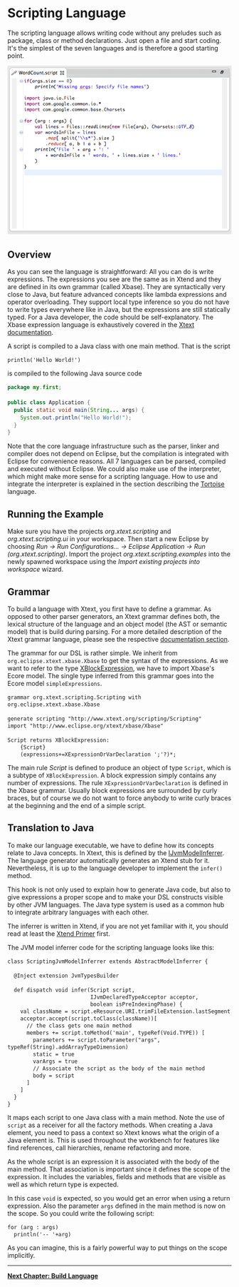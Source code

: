 # Scripting Language

The scripting language allows writing code without any preludes such as package, class or method declarations. Just open a file and start coding. It's the simplest of the seven languages and is therefore a good starting point.

![](images/scripting_screenshot.png)

## Overview

As you can see the language is straightforward: All you can do is write expressions. The expressions you see are the same as in Xtend and they are defined in its own grammar (called Xbase). They are syntactically very close to Java, but feature advanced concepts like lambda expressions and operator overloading. They support local type inference so you do not have to write types everywhere like in Java, but the expressions are still statically typed. For a Java developer, the code should be self-explanatory. The Xbase expression language is exhaustively covered in the [Xtext documentation](https://www.eclipse.org/Xtext/documentation/305_xbase.html).

A script is compiled to a Java class with one main method. That is the script

```scripting
println('Hello World!')
```

is compiled to the following Java source code

```java
package my.first;

public class Application {
  public static void main(String... args) {
    System.out.println("Hello World!");
  }
}
```

Note that the core language infrastructure such as the parser, linker and compiler does not depend on Eclipse, but the compilation is integrated with Eclipse for convenience reasons. All 7 languages can be parsed, compiled and executed without Eclipse. We could also make use of the interpreter, which might make more sense for a scripting language. How to use and integrate the interpreter is explained in the section describing the [Tortoise](08_tortoise.md) language.

## Running the Example

Make sure you have the projects *org.xtext.scripting* and *org.xtext.scripting.ui* in your workspace. Then start a new Eclipse by choosing *Run &rarr; Run Configurations... &rarr; Eclipse Application &rarr; Run (org.xtext.scripting)*. Import the project *org.xtext.scripting.examples* into the newly spawned workspace using the *Import existing projects into workspace* wizard.

## Grammar

To build a language with Xtext, you first have to define a grammar. As opposed to other parser generators, an Xtext grammar defines both, the lexical structure of the language and an object model (the AST or semantic model) that is build during parsing. For a more detailed description of the Xtext grammar language, please see the respective [documentation section](https://www.eclipse.org/Xtext/documentation/301_grammarlanguage.html).

The grammar for our DSL is rather simple. We inherit from `org.eclipse.xtext.xbase.Xbase` to get the syntax of the expressions. As we want to refer to the type [XBlockExpression](https://github.com/eclipse/xtext-extras/blob/master/org.eclipse.xtext.xbase/emf-gen/org/eclipse/xtext/xbase/XBlockExpression.java), we have to import Xbase's Ecore model. The single type inferred from this grammar goes into the Ecore model `simpleExpressions`.

```xtext
grammar org.xtext.scripting.Scripting with org.eclipse.xtext.xbase.Xbase

generate scripting "http://www.xtext.org/scripting/Scripting"
import "http://www.eclipse.org/xtext/xbase/Xbase"

Script returns XBlockExpression:
	{Script}
	(expressions+=XExpressionOrVarDeclaration ';'?)*;
```

The main rule *Script* is defined to produce an object of type `Script`, which is a subtype of `XBlockExpression`. A block expression simply contains any number of expressions. The rule `XExpressionOrVarDeclaration` is defined in the Xbase grammar. Usually block expressions are surrounded by curly braces, but of course we do not want to force anybody to write curly braces at the beginning and the end of a simple script.

## Translation to Java

To make our language executable, we have to define how its concepts relate to Java concepts. In Xtext, this is defined by the [IJvmModelInferrer](https://github.com/eclipse/xtext-extras/blob/master/org.eclipse.xtext.xbase/src/org/eclipse/xtext/xbase/jvmmodel/IJvmModelInferrer.java). The language generator automatically generates an Xtend stub for it. Nevertheless, it is up to the language developer to implement the `infer()` method. 

This hook is not only used to explain how to generate Java code, but also to give expressions a proper scope and to make your DSL constructs visible by other JVM languages. The Java type system is used as a common hub to integrate arbitrary languages with each other.

The inferrer is written in Xtend, if you are not yet familiar with it, you should read at least the [Xtend Primer](01_introduction.md#xtend-primer) first.

The JVM model inferrer code for the scripting language looks like this: 

```xtend
class ScriptingJvmModelInferrer extends AbstractModelInferrer {

  @Inject extension JvmTypesBuilder

  def dispatch void infer(Script script, 
                          IJvmDeclaredTypeAcceptor acceptor, 
                          boolean isPreIndexingPhase) {
    val className = script.eResource.URI.trimFileExtension.lastSegment
   	acceptor.accept(script.toClass(className))[
      // the class gets one main method
      members += script.toMethod('main', typeRef(Void.TYPE)) [
   	    parameters += script.toParameter("args",  typeRef(String).addArrayTypeDimension)
   	    static = true
        varArgs = true
        // Associate the script as the body of the main method
        body = script
      ]	
    ]
  }
}
```

It maps each script to one Java class with a main method. Note the use of `script` as a receiver for all the factory methods. When creating a Java element, you need to pass a context so Xtext knows what the origin of a Java element is. This is used throughout the workbench for features like find references, call hierarchies, rename refactoring and more.

As the whole script is an expression it is associated with the body of the main method. That association is important since it defines the scope of the expression. It includes the variables, fields and methods that are visible as well as which return type is expected.

In this case `void` is expected, so you would get an error when using a return expression. Also the parameter `args` defined in the main method is now on the scope. So you could write the following script:

```scripting
for (arg : args)
  println('-- '+arg)
```

As you can imagine, this is a fairly powerful way to put things on the scope implicitly. 

---

**[Next Chapter: Build Language](03_builddsl.md)**